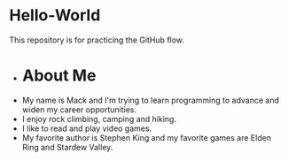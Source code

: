 # Hello-World
This repository is for practicing the GitHub flow.
+ # About Me
+ My name is Mack and I'm trying to learn programming to advance and widen my career opportunities. 
+ I enjoy rock climbing, camping and hiking.
+ I like to read and play video games.
+ My favorite author is Stephen King and my favorite games are Elden Ring and Stardew Valley.
